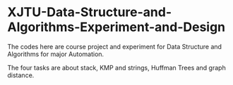 # XJTU-Data-Structure-and-Algorithms-Experiment-and-Design

The codes here are course project and experiment for Data Structure and Algorithms for major Automation. 

The four tasks are about stack, KMP and strings, Huffman Trees and graph distance. 
